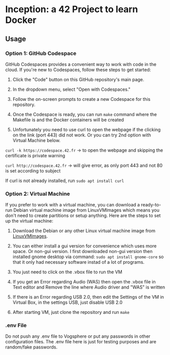 # Inception: a 42 Project to learn Docker

## Usage

### Option 1: GitHub Codespace

GitHub Codespaces provides a convenient way to work with code in the cloud. If you're new to Codespaces, follow these steps to get started:

1. Click the "Code" button on this GitHub repository's main page.

2. In the dropdown menu, select "Open with Codespaces."

3. Follow the on-screen prompts to create a new Codespace for this repository.

4. Once the Codespace is ready, you can run ```make``` command where the Makefile is and the Docker containers will be created

5. Unfortunately you need to use curl to open the webpage if the clicking on the link (port 443) did not work. Or you can try 2nd option with Virtual Machine below.

```curl -k https://codespace.42.fr```  ->  to open the webpage and skipping the certificate is private warning

```curl http://codespace.42.fr``` -> will give error, as only port 443 and not 80 is set according to subject

If curl is not already installed, run ```sudo apt install curl```

### Option 2: Virtual Machine

If you prefer to work with a virtual machine, you can download a ready-to-run Debian virtual machine image from LinuxVMImages which means you don't need to create partitions or setup anything. Here are the steps to set up the virtual machine:

1. Download the Debian or any other Linux virtual machine image from [LinuxVMImages]([https://www.linuxvmimages.com/](https://www.linuxvmimages.com/images/debian-12/)).

2. You can either install a gui version for convenience which uses more space. Or non-gui version. I first downloaded non-gui version then installed gnome desktop via command: ```sudo apt install gnome-core```  so that it only had necessary software instad of a lot of programs.

3. You just need to click on the .vbox file to run the VM

4. If you get an Error regarding Audio (WAS) then open the .vbox file in Text editor and Remove the line where Audio driver and "WAS" is written

5. If there is an Error regarding USB 2.0, then edit the Settings of the VM in Virtual Box, in the settings USB, just disable USB 2.0

6. After starting VM, just clone the repository and run ```make```

### .env File

Do not push any .env file to Vogsphere or put any passwords in other configuration files. The .env file here is just for testing purposes and are random/fake passwords.


